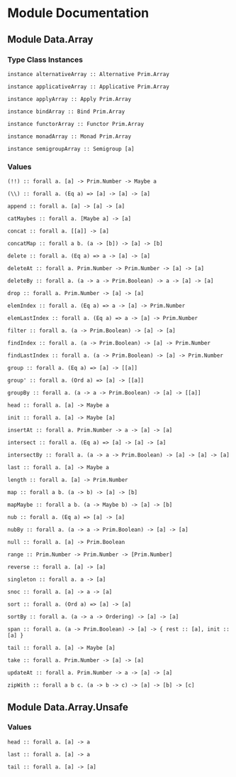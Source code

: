 # Module Documentation

## Module Data.Array

### Type Class Instances

    instance alternativeArray :: Alternative Prim.Array

    instance applicativeArray :: Applicative Prim.Array

    instance applyArray :: Apply Prim.Array

    instance bindArray :: Bind Prim.Array

    instance functorArray :: Functor Prim.Array

    instance monadArray :: Monad Prim.Array

    instance semigroupArray :: Semigroup [a]


### Values

    (!!) :: forall a. [a] -> Prim.Number -> Maybe a

    (\\) :: forall a. (Eq a) => [a] -> [a] -> [a]

    append :: forall a. [a] -> [a] -> [a]

    catMaybes :: forall a. [Maybe a] -> [a]

    concat :: forall a. [[a]] -> [a]

    concatMap :: forall a b. (a -> [b]) -> [a] -> [b]

    delete :: forall a. (Eq a) => a -> [a] -> [a]

    deleteAt :: forall a. Prim.Number -> Prim.Number -> [a] -> [a]

    deleteBy :: forall a. (a -> a -> Prim.Boolean) -> a -> [a] -> [a]

    drop :: forall a. Prim.Number -> [a] -> [a]

    elemIndex :: forall a. (Eq a) => a -> [a] -> Prim.Number

    elemLastIndex :: forall a. (Eq a) => a -> [a] -> Prim.Number

    filter :: forall a. (a -> Prim.Boolean) -> [a] -> [a]

    findIndex :: forall a. (a -> Prim.Boolean) -> [a] -> Prim.Number

    findLastIndex :: forall a. (a -> Prim.Boolean) -> [a] -> Prim.Number

    group :: forall a. (Eq a) => [a] -> [[a]]

    group' :: forall a. (Ord a) => [a] -> [[a]]

    groupBy :: forall a. (a -> a -> Prim.Boolean) -> [a] -> [[a]]

    head :: forall a. [a] -> Maybe a

    init :: forall a. [a] -> Maybe [a]

    insertAt :: forall a. Prim.Number -> a -> [a] -> [a]

    intersect :: forall a. (Eq a) => [a] -> [a] -> [a]

    intersectBy :: forall a. (a -> a -> Prim.Boolean) -> [a] -> [a] -> [a]

    last :: forall a. [a] -> Maybe a

    length :: forall a. [a] -> Prim.Number

    map :: forall a b. (a -> b) -> [a] -> [b]

    mapMaybe :: forall a b. (a -> Maybe b) -> [a] -> [b]

    nub :: forall a. (Eq a) => [a] -> [a]

    nubBy :: forall a. (a -> a -> Prim.Boolean) -> [a] -> [a]

    null :: forall a. [a] -> Prim.Boolean

    range :: Prim.Number -> Prim.Number -> [Prim.Number]

    reverse :: forall a. [a] -> [a]

    singleton :: forall a. a -> [a]

    snoc :: forall a. [a] -> a -> [a]

    sort :: forall a. (Ord a) => [a] -> [a]

    sortBy :: forall a. (a -> a -> Ordering) -> [a] -> [a]

    span :: forall a. (a -> Prim.Boolean) -> [a] -> { rest :: [a], init :: [a] }

    tail :: forall a. [a] -> Maybe [a]

    take :: forall a. Prim.Number -> [a] -> [a]

    updateAt :: forall a. Prim.Number -> a -> [a] -> [a]

    zipWith :: forall a b c. (a -> b -> c) -> [a] -> [b] -> [c]


## Module Data.Array.Unsafe

### Values

    head :: forall a. [a] -> a

    last :: forall a. [a] -> a

    tail :: forall a. [a] -> [a]
